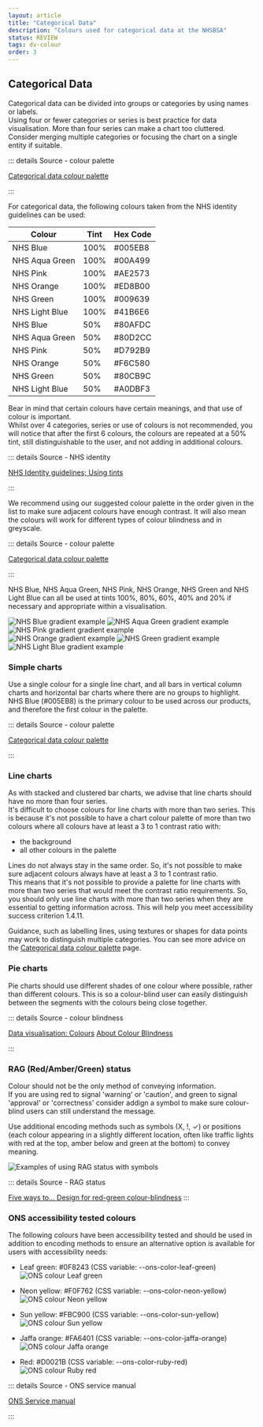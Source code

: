 ```yaml
---
layout: article
title: "Categorical Data"
description: "Colours used for categorical data at the NHSBSA"
status: REVIEW
tags: dv-colour
order: 3
---
```

## Categorical Data  
  
Categorical data can be divided into groups or categories by using names or labels.  
Using four or fewer categories or series is best practice for data visualisation. More than four series can make a chart too cluttered. Consider merging multiple categories or focusing the chart on a single entity if suitable.

::: details Source - colour palette

[Categorical data colour palette][cat 1]

:::
  
For categorical data, the following colours taken from the NHS identity guidelines can be used:  

|       Colour       |   Tint   |   Hex Code    |
|--------------------|----------|---------------|
|   NHS Blue         |  100%    |   #005EB8     |
|   NHS Aqua Green   |  100%    |   #00A499     |
|   NHS Pink         |  100%    |   #AE2573     |
|   NHS Orange       |  100%    |   #ED8B00     |
|   NHS Green        |  100%    |   #009639     |
|   NHS Light Blue   |  100%    |   #41B6E6     |
|   NHS Blue         |  50%     |   #80AFDC     |
|   NHS Aqua Green   |  50%     |   #80D2CC     |
|   NHS Pink         |  50%     |   #D792B9     |
|   NHS Orange       |  50%     |   #F6C580     |
|   NHS Green        |  50%     |   #80CB9C     |
|   NHS Light Blue   |  50%     |   #A0DBF3     |  

Bear in mind that certain colours have certain meanings, and that use of colour is important.  
Whilst over 4 categories, series or use of colours is not recommended, you will notice that after the first 6 colours, the colours are repeated at a 50% tint, still distinguishable to the user, and not adding in additional colours.

::: details Source - NHS identity

[NHS Identity guidelines; Using tints][cat 2]

:::

We recommend using our suggested colour palette in the order given in the list to make sure adjacent colours have enough contrast. It will also mean the colours will work for different types of colour blindness and in greyscale.

::: details Source - colour palette

[Categorical data colour palette][cat 1]  

:::
  
NHS Blue, NHS Aqua Green, NHS Pink, NHS Orange, NHS Green and NHS Light Blue can all be used at tints 100%, 80%, 60%, 40% and 20% if necessary and appropriate within a visualisation.  

 ![NHS Blue gradient example](../images/blue-gradient.png)   ![NHS Aqua Green gradient example](../images/aqua-gradient.png)    ![NHS Pink gradient gradient example](../images/pink-gradient.png)  
 ![NHS Orange gradient example](../images/orange-gradient.png) ![NHS Green gradient example](../images/green-gradient.png) ![NHS Light Blue gradient example](../images/light-blue-gradient.png)

### Simple charts  

Use a single colour for a single line chart, and all bars in vertical column charts and horizontal bar charts where there are no groups to highlight. NHS Blue (#005EB8) is the primary colour to be used across our products, and therefore the first colour in the palette.

::: details Source - colour palette

[Categorical data colour palette][cat 1]

:::  
  
### Line charts  
  
As with stacked and clustered bar charts, we advise that line charts should have no more than four series.  
It's difficult to choose colours for line charts with more than two series. This is because it's not possible to have a chart colour palette of more than two colours where all colours have at least a 3 to 1 contrast ratio with:

- the background
- all other colours in the palette

Lines do not always stay in the same order. So, it's not possible to make sure adjacent colours always have at least a 3 to 1 contrast ratio.  
This means that it's not possible to provide a palette for line charts with more than two series that would meet the contrast ratio requirements. So, you should only use line charts with more than two series when they are essential to getting information across. This will help you meet accessibility success criterion 1.4.11.  
  
Guidance, such as labelling lines, using textures or shapes for data points may work to distinguish multiple categories. You can see more advice on the [Categorical data colour palette][cat 1] page.  

### Pie charts  
  
Pie charts should use different shades of one colour where possible, rather than different colours. This is so a colour-blind user can easily distinguish between the segments with the colours being close together.
  
::: details Source - colour blindness

[Data visualisation: Colours][cat 6]
[About Colour Blindness][cat 7]

:::

### RAG (Red/Amber/Green) status  
  
Colour should not be the only method of conveying information.  
If you are using red to signal 'warning' or 'caution', and green to signal 'approval' or 'correctness' consider addign a symbol to make sure colour-blind users can still understand the message.  
  
Use additional encoding methods such as symbols (X, !, ✓) or positions (each colour appearing in a slightly different location, often like traffic lights with red at the top, amber below and green at the bottom) to convey meaning.  

 ![Examples of using RAG status with symbols](../images/RAG-symbols.png)

::: details Source - RAG status

[Five ways to... Design for red-green colour-blindness][cat 8]
:::

### ONS accessibility tested colours  
  
The following colours have been accessibility tested and should be used in addition to encoding methods to ensure an alternative option is available for users with accessibility needs:  

- Leaf green: #0F8243 (CSS variable: --ons-color-leaf-green)
![ONS colour Leaf green](../images/ons-green.png)

- Neon yellow: #F0F762 (CSS variable: --ons-color-neon-yellow)  
![ONS colour Neon yellow](../images/ons-neon-yell.png)

- Sun yellow: #FBC900 (CSS variable: --ons-color-sun-yellow)  
![ONS colour Sun yellow](../images/ons-sun-yell.png)  

- Jaffa orange: #FA6401 (CSS variable: --ons-color-jaffa-orange)  
![ONS colour Jaffa orange](../images/ons-orange.png)  

- Red: #D0021B (CSS variable: --ons-color-ruby-red)  
![ONS colour Ruby red](../images/ons-red.png)

::: details Source - ONS service manual

[ONS Service manual][cat 9]

:::

[cat 1]: https://analysisfunction.civilservice.gov.uk/policy-store/data-visualisation-colours-in-charts/#section-5
[cat 2]: https://www.england.nhs.uk/nhsidentity/identity-guidelines/colours/#:~:text=use%20of%20highlights.-,Using%20tints,-Tints%20are%20percentage
[cat 6]: https://analysisfunction.civilservice.gov.uk/policy-store/data-visualisation-colours-in-charts/
[cat 7]: https://www.colourblindawareness.org/colour-blindness/
[cat 8]: https://visualisingdata.com/2019/08/five-ways-to-design-for-red-green-colour-blindness/
[cat 9]: https://service-manual.ons.gov.uk/design-system/foundations/colours